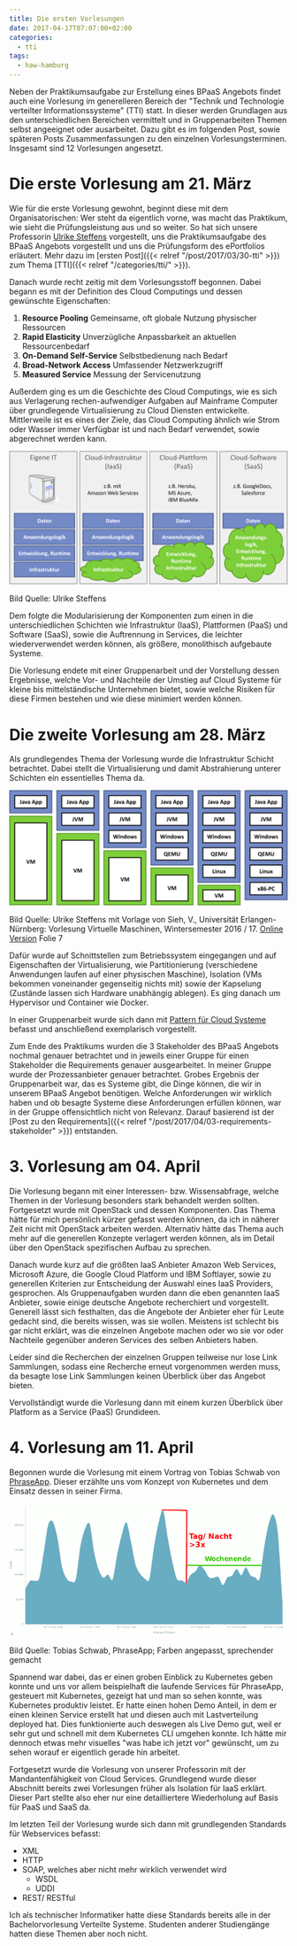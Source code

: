 ```yaml
---
title: Die ersten Vorlesungen
date: 2017-04-17T07:07:00+02:00
categories:
  - tti
tags:
  - haw-hamburg
---
```


Neben der Praktikumsaufgabe zur Erstellung eines BPaaS Angebots findet auch eine Vorlesung im generelleren Bereich der "Technik und Technologie verteilter Informationssysteme" (TTI) statt.
In dieser werden Grundlagen aus den unterschiedlichen Bereichen vermittelt und in Gruppenarbeiten Themen selbst angeeignet oder ausarbeitet.
Dazu gibt es im folgenden Post, sowie späteren Posts Zusammenfassungen zu den einzelnen Vorlesungsterminen.
Insgesamt sind 12 Vorlesungen angesetzt.

# Die erste Vorlesung am 21. März

Wie für die erste Vorlesung gewohnt, beginnt diese mit dem Organisatorischen: Wer steht da eigentlich vorne, was macht das Praktikum, wie sieht die Prüfungsleistung aus und so weiter.
So hat sich unsere Professorin [Ulrike Steffens](https://users.informatik.haw-hamburg.de/~steffens/) vorgestellt, uns die Praktikumsaufgabe des BPaaS Angebots vorgestellt und uns die Prüfungsform des ePortfolios erläutert.
Mehr dazu im [ersten Post]({{< relref "/post/2017/03/30-tti" >}}) zum Thema [TTI]({{< relref "/categories/tti/" >}}).

Danach wurde recht zeitig mit dem Vorlesungsstoff begonnen.
Dabei begann es mit der Definition des Cloud Computings und dessen gewünschte Eigenschaften:

1. **Resource Pooling** Gemeinsame, oft globale Nutzung physischer Ressourcen
2. **Rapid Elasticity** Unverzügliche Anpassbarkeit an aktuellen Ressourcenbedarf
3. **On-Demand Self-Service** Selbstbedienung nach Bedarf
4. **Broad-Network Access** Umfassender Netzwerkzugriff
5. **Measured Service** Messung der Servicenutzung

Außerdem ging es um die Geschichte des Cloud Computings, wie es sich aus Verlagerung rechen-aufwendiger Aufgaben auf Mainframe Computer über grundlegende Virtualisierung zu Cloud Diensten entwickelte.
Mittlerweile ist es eines der Ziele, das Cloud Computing ähnlich wie Strom oder Wasser immer Verfügbar ist und nach Bedarf verwendet, sowie abgerechnet werden kann.

![Cloud](/assets/2017/03/cloud.svg)

Bild Quelle: Ulrike Steffens

Dem folgte die Modularisierung der Komponenten zum einen in die unterschiedlichen Schichten wie Infrastruktur (IaaS), Plattformen (PaaS) und Software (SaaS), sowie die Auftrennung in Services, die leichter wiederverwendet werden können, als größere, monolithisch aufgebaute Systeme.

Die Vorlesung endete mit einer Gruppenarbeit und der Vorstellung dessen Ergebnisse, welche Vor- und Nachteile der Umstieg auf Cloud Systeme für kleine bis mittelständische Unternehmen bietet, sowie welche Risiken für diese Firmen bestehen und wie diese minimiert werden können.

# Die zweite Vorlesung am 28. März

Als grundlegendes Thema der Vorlesung wurde die Infrastruktur Schicht betrachtet.
Dabei stellt die Virtualisierung und damit Abstrahierung unterer Schichten ein essentielles Thema da.

![Virtualisierung im Software Stack](/assets/2017/04/vm.svg)

Bild Quelle: Ulrike Steffens mit Vorlage von Sieh, V., Universität Erlangen-Nürnberg: Vorlesung Virtuelle Maschinen, Wintersemester 2016 / 17. [Online Version](https://www4.cs.fau.de/Lehre/WS16/V_VM/Vorlesung/einleitung.pdf) Folie 7

Dafür wurde auf Schnittstellen zum Betriebssystem eingegangen und auf Eigenschaften der Virtualisierung, wie Partitionierung (verschiedene Anwendungen laufen auf einer physischen Maschine), Isolation (VMs bekommen voneinander gegenseitig nichts mit) sowie der Kapselung (Zustände lassen sich Hardware unabhängig ablegen).
Es ging danach um Hypervisor und Container wie Docker.

In einer Gruppenarbeit wurde sich dann mit [Pattern für Cloud Systeme](https://cloudpatterns.org) befasst und anschließend exemplarisch vorgestellt.

Zum Ende des Praktikums wurden die 3 Stakeholder des BPaaS Angebots nochmal genauer betrachtet und in jeweils einer Gruppe für einen Stakeholder die Requirements genauer ausgearbeitet.
In meiner Gruppe wurde der Prozessanbieter genauer betrachtet.
Grobes Ergebnis der Gruppenarbeit war, das es Systeme gibt, die Dinge können, die wir in unserem BPaaS Angebot benötigen.
Welche Anforderungen wir wirklich haben und ob besagte Systeme diese Anforderungen erfüllen können, war in der Gruppe offensichtlich nicht von Relevanz.
Darauf basierend ist der [Post zu den Requirements]({{< relref "/post/2017/04/03-requirements-stakeholder" >}}) entstanden.

# 3. Vorlesung am 04. April

Die Vorlesung begann mit einer Interessen- bzw. Wissensabfrage, welche Themen in der Vorlesung besonders stark behandelt werden sollten.
Fortgesetzt wurde mit OpenStack und dessen Komponenten.
Das Thema hätte für mich persönlich kürzer gefasst werden können, da ich in näherer Zeit nicht mit OpenStack arbeiten werden.
Alternativ hätte das Thema auch mehr auf die generellen Konzepte verlagert werden können, als im Detail über den OpenStack spezifischen Aufbau zu sprechen.

Danach wurde kurz auf die größten IaaS Anbieter Amazon Web Services, Microsoft Azure, die Google Cloud Platform und IBM Softlayer, sowie zu generellen Kriterien zur Entscheidung der Auswahl eines IaaS Providers, gesprochen.
Als Gruppenaufgaben wurden dann die eben genannten IaaS Anbieter, sowie einige deutsche Angebote recherchiert und vorgestellt.
Generell lässt sich festhalten, das die Angebote der Anbieter eher für Leute gedacht sind, die bereits wissen, was sie wollen.
Meistens ist schlecht bis gar nicht erklärt, was die einzelnen Angebote machen oder wo sie vor oder Nachteile gegenüber anderen Services des selben Anbieters haben.

Leider sind die Recherchen der einzelnen Gruppen teilweise nur lose Link Sammlungen, sodass eine Recherche erneut vorgenommen werden muss, da besagte lose Link Sammlungen keinen Überblick über das Angebot bieten.

Vervollständigt wurde die Vorlesung dann mit einem kurzen Überblick über Platform as a Service (PaaS) Grundideen.

# 4. Vorlesung am 11. April

Begonnen wurde die Vorlesung mit einem Vortrag von Tobias Schwab von [PhraseApp](https://phraseapp.com).
Dieser erzählte uns vom Konzept von Kubernetes und dem Einsatz dessen in seiner Firma.

![Lastverteilung über die Woche bei PhraseApp](/assets/2017/04/last-phraseapp.png)

Bild Quelle: Tobias Schwab, PhraseApp; Farben angepasst, sprechender gemacht

Spannend war dabei, das er einen groben Einblick zu Kubernetes geben konnte und uns vor allem beispielhaft die laufende Services für PhraseApp, gesteuert mit Kubernetes, gezeigt hat und man so sehen konnte, was Kubernetes produktiv leistet.
Er hatte einen hohen Demo Anteil, in dem er einen kleinen Service erstellt hat und diesen auch mit Lastverteilung deployed hat.
Dies funktionierte auch deswegen als Live Demo gut, weil er sehr gut und schnell mit dem Kubernetes CLI umgehen konnte.
Ich hätte mir dennoch etwas mehr visuelles "was habe ich jetzt vor" gewünscht, um zu sehen worauf er eigentlich gerade hin arbeitet.

Fortgesetzt wurde die Vorlesung von unserer Professorin mit der Mandantenfähigkeit von Cloud Services.
Grundlegend wurde dieser Abschnitt bereits zwei Vorlesungen früher als Isolation für IaaS erklärt.
Dieser Part stellte also eher nur eine detailliertere Wiederholung auf Basis für PaaS und SaaS da.

Im letzten Teil der Vorlesung wurde sich dann mit grundlegenden Standards für Webservices befasst:

- XML
- HTTP
- SOAP, welches aber nicht mehr wirklich verwendet wird
  - WSDL
  - UDDI
- REST/ RESTful

Ich als technischer Informatiker hatte diese Standards bereits alle in der Bachelorvorlesung Verteilte Systeme.
Studenten anderer Studiengänge hatten diese Themen aber noch nicht.
